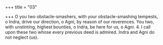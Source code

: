 +++
title = "03"

+++
O you two obstacle-smashers, with your obstacle-smashing tempests, o  Indra, drive our direction, o Agni, by reason of our reverences.
You two, with unstinting, highest bounties, o Indra, be here for us,
o Agni. 4. I call upon these two whose every previous deed is admired.
Indra and Agni do not neglect (us).
